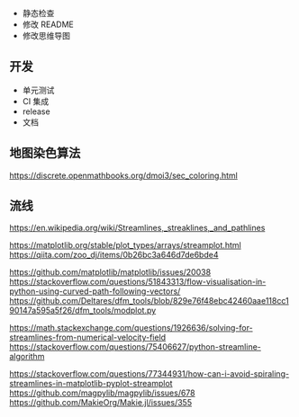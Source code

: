 - 静态检查
- 修改 README
- 修改思维导图

## 开发

- 单元测试
- CI 集成
- release
- 文档

## 地图染色算法

https://discrete.openmathbooks.org/dmoi3/sec_coloring.html

## 流线

https://en.wikipedia.org/wiki/Streamlines,_streaklines,_and_pathlines

https://matplotlib.org/stable/plot_types/arrays/streamplot.html
https://qiita.com/zoo_dj/items/0b26bc3a646d7de6bde4

https://github.com/matplotlib/matplotlib/issues/20038
https://stackoverflow.com/questions/51843313/flow-visualisation-in-python-using-curved-path-following-vectors/
https://github.com/Deltares/dfm_tools/blob/829e76f48ebc42460aae118cc190147a595a5f26/dfm_tools/modplot.py

https://math.stackexchange.com/questions/1926636/solving-for-streamlines-from-numerical-velocity-field
https://stackoverflow.com/questions/75406627/python-streamline-algorithm

https://stackoverflow.com/questions/77344931/how-can-i-avoid-spiraling-streamlines-in-matplotlib-pyplot-streamplot
https://github.com/magpylib/magpylib/issues/678
https://github.com/MakieOrg/Makie.jl/issues/355